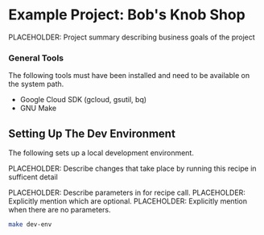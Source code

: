 # Example Project: Bob's Knob Shop

PLACEHOLDER: Project summary describing business goals of the project

### General Tools
The following tools must have been installed and need to be available on the 
system path.
* Google Cloud SDK (gcloud, gsutil, bq)
* GNU Make

## Setting Up The Dev Environment
The following sets up a local development environment. 

PLACEHOLDER: Describe changes that take place by running this recipe in sufficent detail

PLACEHOLDER: Describe parameters in for recipe call. 
PLACEHOLDER: Explicitly mention which are optional.
PLACEHOLDER: Explicitly mention when there are no parameters. 
```bash
make dev-env
```
